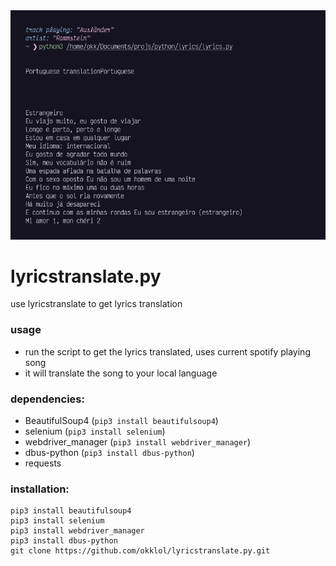 <img src="./example.png">

# lyricstranslate.py
use lyricstranslate to get lyrics translation

### usage
- run the script to get the lyrics translated, uses current spotify playing song
- it will translate the song to your local language

### dependencies:
- BeautifulSoup4 (```pip3 install beautifulsoup4```)
- selenium (```pip3 install selenium```)
- webdriver_manager (```pip3 install webdriver_manager```)
- dbus-python (```pip3 install dbus-python```)
- requests

### installation:
```
pip3 install beautifulsoup4
pip3 install selenium
pip3 install webdriver_manager
pip3 install dbus-python
git clone https://github.com/okklol/lyricstranslate.py.git
```
